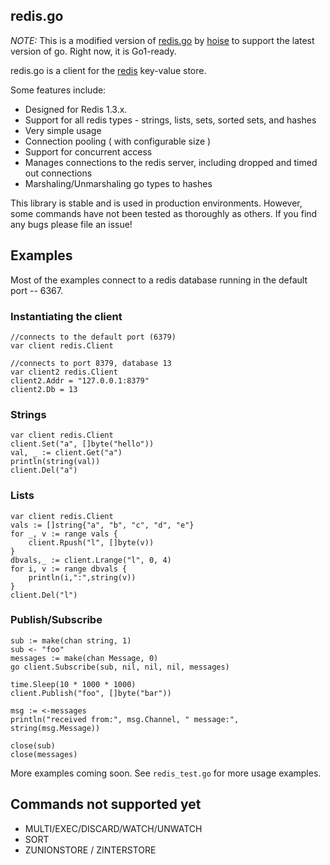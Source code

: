 ## redis.go

*NOTE:* This is a modified version of [redis.go](https://github.com/hoisie/redis.go) by [hoise](https://github.com/hoisie) to support the latest version of go.
Right now, it is Go1-ready.

redis.go is a client for the [redis](http://github.com/antirez/redis) key-value store. 

Some features include:

* Designed for Redis 1.3.x. 
* Support for all redis types - strings, lists, sets, sorted sets, and hashes
* Very simple usage
* Connection pooling ( with configurable size )
* Support for concurrent access
* Manages connections to the redis server, including dropped and timed out connections
* Marshaling/Unmarshaling go types to hashes

This library is stable and is used in production environments. However, some commands have not been tested as thoroughly as others. If you find any bugs please file an issue!

## Examples

Most of the examples connect to a redis database running in the default port -- 6367. 

### Instantiating the client

    //connects to the default port (6379)
    var client redis.Client 
     
    //connects to port 8379, database 13
    var client2 redis.Client
    client2.Addr = "127.0.0.1:8379"
    client2.Db = 13

### Strings 

    var client redis.Client
    client.Set("a", []byte("hello"))
    val, _ := client.Get("a")
    println(string(val))
    client.Del("a")

### Lists

    var client redis.Client
    vals := []string{"a", "b", "c", "d", "e"}
    for _, v := range vals {
        client.Rpush("l", []byte(v))
    }
    dbvals,_ := client.Lrange("l", 0, 4)
    for i, v := range dbvals {
        println(i,":",string(v))
    }
    client.Del("l")

### Publish/Subscribe
    sub := make(chan string, 1)
    sub <- "foo"
    messages := make(chan Message, 0)
    go client.Subscribe(sub, nil, nil, nil, messages)

    time.Sleep(10 * 1000 * 1000)
    client.Publish("foo", []byte("bar"))

    msg := <-messages
    println("received from:", msg.Channel, " message:", string(msg.Message))

    close(sub)
    close(messages)


More examples coming soon. See `redis_test.go` for more usage examples.

## Commands not supported yet

* MULTI/EXEC/DISCARD/WATCH/UNWATCH
* SORT
* ZUNIONSTORE / ZINTERSTORE

